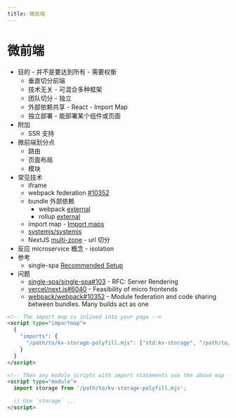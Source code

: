 ```yaml
---
title: 微前端
---
```


# 微前端

- 目的 - 并不是要达到所有 - 需要权衡
  - 垂直切分前端
  - 技术无关 - 可混合多种框架
  - 团队切分 - 独立
  - 外部依赖共享 - React - Import Map
  - 独立部署 - 能部署某个组件或页面
- 附加
  - SSR 支持
- 微前端划分点
  - 路由
  - 页面布局
  - 模块
- 常见技术
  - iframe
  - webpack federation [#10352](https://github.com/webpack/webpack/issues/10352)
  - bundle 外部依赖
    - webpack [external](https://webpack.js.org/configuration/externals/#root)
    - rollup [external](https://rollupjs.org/guide/en/#external)
  - import map - [Import maps](https://developers.google.com/web/updates/2019/03/kv-storage#import_maps)
  - [systemjs/systemjs](https://github.com/systemjs/systemjs)
  - NextJS [multi-zone](https://nextjs.org/docs/advanced-features/multi-zones) - url 切分
- 反应 microservice 概念 - isolation
- 参考
  - single-spa [Recommended Setup](https://single-spa.js.org/docs/recommended-setup/)
- 问题
  - [single-spa/single-spa#103](https://github.com/single-spa/single-spa/issues/103) - RFC: Server Rendering
  - [vercel/next.js#6040](https://github.com/vercel/next.js/issues/6040) - Feasibility of micro frontends
  - [webpack/webpack#10352](https://github.com/webpack/webpack/issues/10352) - Module federation and code sharing between bundles. Many builds act as one

```html
<!-- The import map is inlined into your page -->
<script type="importmap">
  {
    "imports": {
      "/path/to/kv-storage-polyfill.mjs": ["std:kv-storage", "/path/to/kv-storage-polyfill.mjs"]
    }
  }
</script>

<!-- Then any module scripts with import statements use the above map -->
<script type="module">
  import storage from '/path/to/kv-storage-polyfill.mjs';

  // Use `storage` ...
</script>
```
